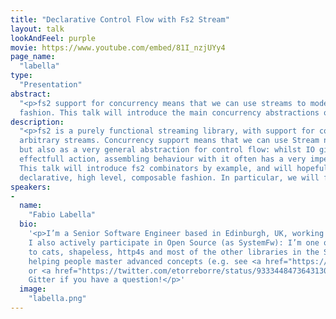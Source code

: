 ```yaml
---
title: "Declarative Control Flow with Fs2 Stream"
layout: talk
lookAndFeel: purple
movie: https://www.youtube.com/embed/81I_nzjUYy4
page_name:
  "labella"
type:
  "Presentation"
abstract:
  "<p>fs2 support for concurrency means that we can use streams to model program flow in a composable, declarative 
  fashion. This talk will introduce the main concurrency abstractions of fs2 through practical examples. </p>"
description:
  "<p>fs2 is a purely functional streaming library, with support for concurrent and nondeterministic merging of 
  arbitrary streams. Concurrency support means that we can use Stream not only to process data in constant memory, 
  but also as a very general abstraction for control flow: whilst IO gives us an excellent model for a single 
  effectfull action, assembling behaviour with it often has a very imperative flavour (pure, but still imperative). 
  This talk will introduce fs2 combinators by example, and will hopefully show how we can model control flow in a 
  declarative, high level, composable fashion. In particular, we will focus on concurrent combinators.</p>"
speakers:
-
  name:
    "Fabio Labella"
  bio:
    '<p>I’m a Senior Software Engineer based in Edinburgh, UK, working in Scala in the financial industry. 
    I also actively participate in Open Source (as SystemFw): I’m one of the maintainers of fs2, and a contributor 
    to cats, shapeless, http4s and most of the other libraries in the Scala FP ecosystem. I have a passion for 
    helping people master advanced concepts (e.g. see <a href="https://twitter.com/balajisivaraman/status/894976114304499712">here</a> 
    or <a href="https://twitter.com/etorreborre/status/933344847364313088">here</a>), so hit me up on 
    Gitter if you have a question!</p>'
  image:
    "labella.png"
---
```

